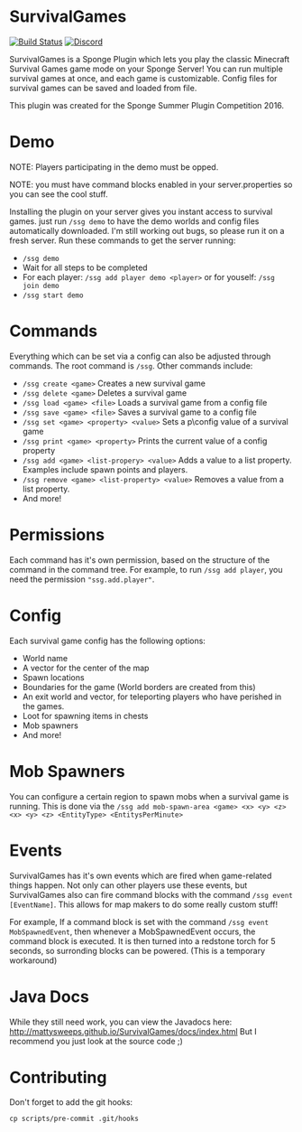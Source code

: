 # SurvivalGames
[![Build Status](https://travis-ci.org/mattysweeps/SurvivalGames.svg)](https://travis-ci.org/mattysweeps/SurvivalGames)
[![Discord](https://img.shields.io/discord/327549027371450386.svg?label=discord)](https://discord.gg/2k4KY3F)

SurvivalGames is a Sponge Plugin which lets you play the classic Minecraft Survival Games game mode on your Sponge Server! You can run multiple survival games at once, and each game is customizable. Config files for survival games can be saved and loaded from file.

This plugin was created for the Sponge Summer Plugin Competition 2016.

# Demo
NOTE: Players participating in the demo must be opped.

NOTE: you must have command blocks enabled in your server.properties so you can see the cool stuff.

Installing the plugin on your server gives you instant access to survival games. just run ```/ssg demo``` to have the demo worlds and config files automatically downloaded. I'm still working out bugs, so please run it on a fresh server.
Run these commands to get the server running:
- ```/ssg demo```
- Wait for all steps to be completed
- For each player: ```/ssg add player demo <player>``` or for youself: ```/ssg join demo```
- ```/ssg start demo```

# Commands
Everything which can be set via a config can also be adjusted through commands. The root command is ```/ssg```. Other commands include:
- ```/ssg create <game>``` Creates a new survival game
- ```/ssg delete <game>``` Deletes a survival game
- ```/ssg load <game> <file>``` Loads a survival game from a config file
- ```/ssg save <game> <file>``` Saves a survival game to a config file
- ```/ssg set <game> <property> <value>``` Sets a p\config value of a survival game
- ```/ssg print <game> <property>``` Prints the current value of a config property
- ```/ssg add <game> <list-propery> <value>``` Adds a value to a list property. Examples include spawn points and players.
- ```/ssg remove <game> <list-property> <value>``` Removes a value from a list property.
- And more!

# Permissions
Each command has it's own permission, based on the structure of the command in the command tree. For example, to run ```/ssg add player```, you need the permission ```"ssg.add.player"```.

# Config
Each survival game config has the following options:
- World name
- A vector for the center of the map
- Spawn locations
- Boundaries for the game (World borders are created from this)
- An exit world and vector, for teleporting players who have perished in the games.
- Loot for spawning items in chests
- Mob spawners
- And more!

# Mob Spawners
You can configure a certain region to spawn mobs when a survival game is running. This is done via the ```/ssg add mob-spawn-area <game> <x> <y> <z> <x> <y> <z> <EntityType> <EntitysPerMinute>```

# Events
SurvivalGames has it's own events which are fired when game-related things happen. Not only can other players use these events, but SurvivalGames also can fire command blocks with the command ```/ssg event [EventName]```. This allows for map makers to do some really custom stuff!

For example, If a command block is set with the command ```/ssg event MobSpawnedEvent```, then whenever a MobSpawnedEvent occurs, the command block is executed. It is then turned into a redstone torch for 5 seconds, so surronding blocks can be powered. (This is a temporary workaround)

# Java Docs
While they still need work, you can view the Javadocs here: http://mattysweeps.github.io/SurvivalGames/docs/index.html
But I recommend you just look at the source code ;)

# Contributing
Don't forget to add the git hooks:
```
cp scripts/pre-commit .git/hooks
```
